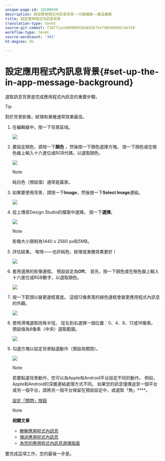```yaml
---
unique-page-id: 10100649
description: 設定應用程式內訊息背景——行銷檔案——產品檔案
title: 設定應用程式內訊息背景
translation-type: tm+mt
source-git-commit: f28ff1acb0090892bdb92b75ef90d489db7abf20
workflow-type: tm+mt
source-wordcount: '303'
ht-degree: 0%

---
```



# 設定應用程式內訊息背景{#set-up-the-in-app-message-background}

選取訊息背景是完成應用程式內訊息的重要步驟。

>[!TIP]
>
>對於背景影像，紋理和漸層通常效果最佳。

1. 在編輯器中，按一下背景區域。

   ![](assets/image2016-5-9-8-3a38-3a1.png)

1. 要設定顏色，請按一下&#x200B;**顏色** ，然後按一下顏色選擇方塊。 按一下顏色或在檢色器上輸入十六進位或RGB代碼，以選取顏色。

   ![](assets/image2016-5-9-8-3a46-3a59.png)

   >[!NOTE]
   >
   >純白色（預設值）通常是贏家。

1. 如果要使用背景，請按一下&#x200B;**Image**，然後按一下&#x200B;**Select Image**&#x200B;連結。

   ![](assets/image2016-5-9-8-3a52-3a43.png)

1. 從上傳至Design Studio的檔案中選擇。 按一下&#x200B;**選擇**。

   ![](assets/image2016-5-9-9-3a0-3a2.png)

   >[!NOTE]
   >
   >影像大小限制為1440 x 2560 px和5MB。

1. 評估結果。 唉呀——也許純色、紋理或漸層效果更好！

   ![](assets/image2016-5-9-9-3a2-3a33.png)

1. 套用選用的影像邊框。 預設設定為&#x200B;**Off**。 首先，按一下顏色或在檢色器上輸入十六進位或RGB數字，以選取顏色。

   ![](assets/image2016-5-9-9-3a54-3a8.png)

1. 按一下箭頭以變更邊框寬度。 這個12像素寬的綠色邊框會變更應用程式內訊息的外觀。

   ![](assets/image2016-5-9-9-3a58-3a38.png)

1. 使用滑塊選取拐角半徑。 從左到右選擇一個位置：0、4、8、12或16像素。 預設值為8像素（中央）選取範圍。

   ![](assets/image2016-5-6-9-3a39-3a28.png)

1. 勾選方塊以設定背景點選動作（預設為關閉）。

   ![](assets/image2016-5-9-10-3a6-3a10.png)

   >[!NOTE]
   >
   >若要點選背景動作，您可以為Apple和Android平台設定不同的動作。 例如，Apple和Android的深層連結處理方式不同。 如果您的訊息僅傳送至一個平台或另一個平台，請將另一個平台保留在預設設定中，或選取「無」****。

   [設定「關閉」按鈕](set-up-the-dismiss-button-and-approve-the-message.md)

   >[!NOTE]
   >
   >**相關文章**
   >
   >    
   >    
   >    * [瞭解應用程式內訊息](../../../../product-docs/mobile-marketing/in-app-messages/understanding-in-app-messages.md)
   >    * [傳送應用程式內訊息](http://docs.marketo.com/pages/viewpage.action?pageid=10617378)
   >    * [為您的應用程式內訊息選擇版面](choose-a-layout-for-your-in-app-message.md)


要完成這項工作，您的最後一步是。